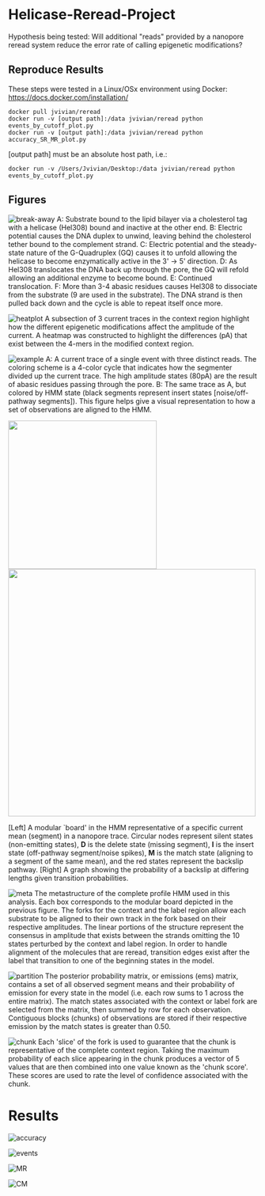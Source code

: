 Helicase-Reread-Project
=======================

Hypothesis being tested:  Will additional "reads" provided by a nanopore reread system reduce the error rate of calling epigenetic modifications?

## Reproduce Results
These steps were tested in a Linux/OSx environment using Docker: https://docs.docker.com/installation/
    
    docker pull jvivian/reread
    docker run -v [output path]:/data jvivian/reread python events_by_cutoff_plot.py
    docker run -v [output path]:/data jvivian/reread python accuracy_SR_MR_plot.py

[output path] must be an absolute host path, i.e.:  

    docker run -v /Users/Jvivian/Desktop:/data jvivian/reread python events_by_cutoff_plot.py

## Figures
![break-away](http://i.imgur.com/fj6GpEt.png)
A: Substrate bound to the lipid bilayer via a cholesterol tag with a helicase (Hel308) bound and inactive at the other end.  B: Electric potential causes the DNA duplex to unwind, leaving behind the cholesterol tether bound to the complement strand. C: Electric potential and the steady-state nature of the G-Quadruplex (GQ) causes it to unfold  allowing the helicase to become enzymatically active in the 3' -> 5' direction. D:  As Hel308 translocates the DNA back up through the pore, the GQ will refold allowing an additional enzyme to become bound. E: Continued translocation. F: More than 3-4 abasic residues causes Hel308 to dissociate from the substrate (9 are used in the substrate). The DNA strand is then pulled back down and the cycle is able to repeat itself once more.

![heatplot](http://i.imgur.com/YYyR4So.png)
A subsection of 3 current traces in the context region highlight how the different epigenetic modifications affect the amplitude of the current.  A heatmap was constructed to highlight the differences (pA) that exist between the 4-mers in the modified context region.

![example](http://i.imgur.com/Qcp04oE.png)
A:  A current trace of a single event with three distinct reads. The coloring scheme is a 4-color cycle that indicates how the segmenter divided up the current trace. The high amplitude states (80pA) are the result of abasic residues passing through the pore.  B:  The same trace as A, but colored by HMM state (black segments represent insert states [noise/off-pathway segments]). This figure helps give a visual representation to how a set of observations are aligned to the HMM.

<section>
    <img width="300" src="http://i.imgur.com/B6mGlXb.png">
    <img width="500" src="http://i.imgur.com/XOQvAHE.png">
</section>

[Left] A modular `board' in the HMM representative of a specific current mean (segment) in a nanopore trace. Circular nodes represent silent states (non-emitting states), **D** is the delete state (missing segment), **I** is the insert state (off-pathway segment/noise spikes), **M** is the match state (aligning to a segment of the same mean), and the red states represent the backslip pathway. [Right] A graph showing the probability of a backslip at differing lengths given transition probabilities.

![meta](http://i.imgur.com/I7gRV6H.png)
The metastructure of the complete profile HMM used in this analysis. Each box corresponds to the modular board depicted in the previous figure. The forks for the context and the label region allow each substrate to be aligned to their own track in the fork based on their respective amplitudes.  The linear portions of the structure represent the consensus in amplitude that exists between the strands omitting the 10 states perturbed by the context and label region.  In order to handle alignment of the molecules that are reread, transition edges exist after the label that transition to one of the beginning states in the model.

![partition](http://i.imgur.com/5Hi3aqd.png)
The posterior probability matrix, or emissions (ems) matrix, contains a set of all observed segment means and their probability of emission for every state in the model (i.e. each row sums to 1 across the entire matrix).  The match states associated with the context or label fork are selected from the matrix, then summed by row for each observation. Contiguous blocks (chunks) of observations are stored if their respective emission by the match states is greater than 0.50.

![chunk](http://i.imgur.com/21tzckB.png)
Each 'slice' of the fork is used to guarantee that the chunk is representative of the complete context region.  Taking the maximum probability of each slice appearing in the chunk produces a vector of 5 values that are then combined into one value known as the 'chunk score'.  These scores are used to rate the level of confidence associated with the chunk.

# Results
![accuracy](http://i.imgur.com/KydPhUL.png)

![events](http://i.imgur.com/FsSTJYS.png)

![MR](http://i.imgur.com/Hi2ou9d.png)

![CM](http://i.imgur.com/4TEhfTs.png)
